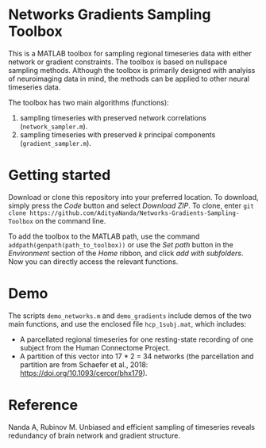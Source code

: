 # Networks Gradients Sampling Toolbox

This is a MATLAB toolbox for sampling regional timeseries data with either network or gradient constraints. The toolbox is based on nullspace sampling methods. Although the toolbox is primarily designed with analyiss of neuroimaging data in mind, the methods can be applied to other neural timeseries data.

The toolbox has two main algorithms (functions):
1. sampling timeseries with preserved network correlations (`network_sampler.m`).
2. sampling timeseries with preserved _k_ principal components (`gradient_sampler.m`).

# Getting started

Download or clone this repository into your preferred location. To download, simply press the _Code_ button and select _Download ZIP_.  To clone, enter `git clone https://github.com/AdityaNanda/Networks-Gradients-Sampling-Toolbox` on the command line.

To add the toolbox to the MATLAB path, use the command `addpath(genpath(path_to_toolbox))` or use the _Set path_ button in the _Environment_ section of the _Home_ ribbon, and click _add with subfolders_. Now you can directly access the relevant functions.

# Demo

The scripts `demo_networks.m` and `demo_gradients` include demos of the two main functions, and use the enclosed file `hcp_1subj.mat`, which includes:

* A parcellated regional timeseries for one resting-state recording of one subject from the Human Connectome Project.
* A partition of this vector into 17 * 2 = 34 networks (the parcellation and partition are from Schaefer et al., 2018: https://doi.org/10.1093/cercor/bhx179).

# Reference

Nanda A, Rubinov M. Unbiased and efficient sampling of timeseries reveals redundancy of brain network and gradient structure.
